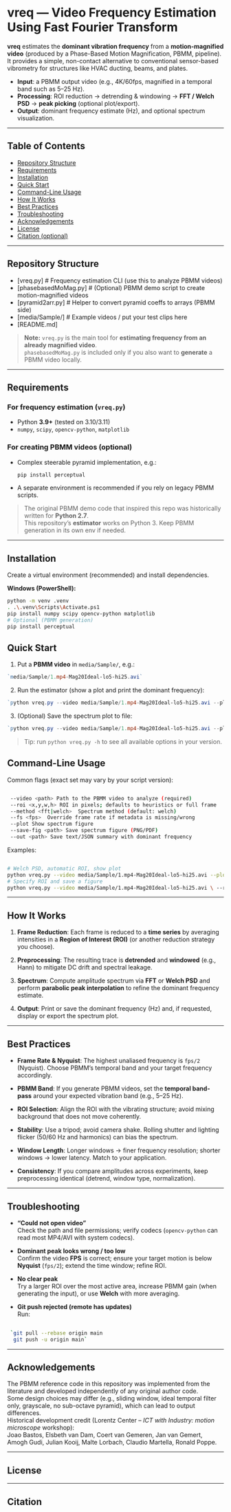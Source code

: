 
# vreq — Video Frequency Estimation Using Fast Fourier Transform

**vreq** estimates the **dominant vibration frequency** from a **motion-magnified video** (produced by a Phase-Based Motion Magnification, PBMM, pipeline).  
It provides a simple, non-contact alternative to conventional sensor-based vibrometry for structures like HVAC ducting, beams, and plates.

- **Input**: a PBMM output video (e.g., 4K/60fps, magnified in a temporal band such as 5–25 Hz).  
- **Processing**: ROI reduction → detrending & windowing → **FFT / Welch PSD** → **peak picking** (optional plot/export).  
- **Output**: dominant frequency estimate (Hz), and optional spectrum visualization.

---

## Table of Contents
- [Repository Structure](#repository-structure)
- [Requirements](#requirements)
- [Installation](#installation)
- [Quick Start](#quick-start)
- [Command-Line Usage](#command-line-usage)
- [How It Works](#how-it-works)
- [Best Practices](#best-practices)
- [Troubleshooting](#troubleshooting)
- [Acknowledgements](#acknowledgements)
- [License](#license)
- [Citation (optional)](#citation-optional)

---

## Repository Structure

- [vreq.py] # Frequency estimation CLI (use this to analyze PBMM videos)     
- [phasebasedMoMag.py] # (Optional) PBMM demo script to create    motion-magnified videos   
- [pyramid2arr.py] # Helper to convert pyramid    coeffs to arrays (PBMM side)   
- [media/Sample/] # Example videos / put your test clips here
- [README.md]

> **Note:** `vreq.py` is the main tool for **estimating frequency from an already magnified video**.  
> `phasebasedMoMag.py` is included only if you also want to **generate** a PBMM video locally.

---

## Requirements

### For frequency estimation (`vreq.py`)
- Python **3.9+** (tested on 3.10/3.11)
- `numpy`, `scipy`, `opencv-python`, `matplotlib`

### For creating PBMM videos (optional)
- Complex steerable pyramid implementation, e.g.:
  ```bash
  pip install perceptual
-   A separate environment is recommended if you rely on legacy PBMM scripts.
    

> The original PBMM demo code that inspired this repo was historically written for **Python 2.7**.  
> This repository’s **estimator** works on Python 3. Keep PBMM generation in its own env if needed.

----------

## Installation

Create a virtual environment (recommended) and install dependencies.

**Windows (PowerShell):**
```bash
python -m venv .venv
. .\.venv\Scripts\Activate.ps1
pip install numpy scipy opencv-python matplotlib
# Optional (PBMM generation)
pip install perceptual
```
## Quick Start

1.  Put a **PBMM video** in `media/Sample/`, e.g.:
    

```powershell
`media/Sample/1.mp4-Mag20Ideal-lo5-hi25.avi` 
```
2.  Run the estimator (show a plot and print the dominant frequency):
    
```powershell
`python vreq.py --video media/Sample/1.mp4-Mag20Ideal-lo5-hi25.avi --plot` 
```
3.  (Optional) Save the spectrum plot to file:
```powershell
`python vreq.py --video media/Sample/1.mp4-Mag20Ideal-lo5-hi25.avi --plot --save-fig spectrum.png` 
```
> Tip: run `python vreq.py -h` to see all available options in your version.
## Command-Line Usage

Common flags (exact set may vary by your script version):

```bash

 --video <path> Path to the PBMM video to analyze (required)
 --roi <x,y,w,h> ROI in pixels; defaults to heuristics or full frame  
 --method <fft|welch>  Spectrum method (default: welch)  
 --fs <fps>  Override frame rate if metadata is missing/wrong 
 --plot Show spectrum figure  
 --save-fig <path> Save spectrum figure (PNG/PDF)  
 --out <path> Save text/JSON summary with dominant frequency 
```
Examples:

```bash

# Welch PSD, automatic ROI, show plot 
python vreq.py --video media/Sample/1.mp4-Mag20Ideal-lo5-hi25.avi --plot 
# Specify ROI and save a figure 
python vreq.py --video media/Sample/1.mp4-Mag20Ideal-lo5-hi25.avi \ --roi 320,180,640,360 --plot --save-fig result.png 
```
----------

## How It Works

1.  **Frame Reduction**: Each frame is reduced to a **time series** by averaging intensities in a **Region of Interest (ROI)** (or another reduction strategy you choose).
    
2.  **Preprocessing**: The resulting trace is **detrended** and **windowed** (e.g., Hann) to mitigate DC drift and spectral leakage.
    
3.  **Spectrum**: Compute amplitude spectrum via **FFT** or **Welch PSD** and perform **parabolic peak interpolation** to refine the dominant frequency estimate.
    
4.  **Output**: Print or save the dominant frequency (Hz) and, if requested, display or export the spectrum plot.
    

----------

## Best Practices

-   **Frame Rate & Nyquist**: The highest unaliased frequency is `fps/2` (Nyquist). Choose PBMM’s temporal band and your target frequency accordingly.
    
-   **PBMM Band**: If you generate PBMM videos, set the **temporal band-pass** around your expected vibration band (e.g., 5–25 Hz).
    
-   **ROI Selection**: Align the ROI with the vibrating structure; avoid mixing background that does not move coherently.
    
-   **Stability**: Use a tripod; avoid camera shake. Rolling shutter and lighting flicker (50/60 Hz and harmonics) can bias the spectrum.
    
-   **Window Length**: Longer windows → finer frequency resolution; shorter windows → lower latency. Match to your application.
    
-   **Consistency**: If you compare amplitudes across experiments, keep preprocessing identical (detrend, window type, normalization).
    

----------

## Troubleshooting

-   **“Could not open video”**  
    Check the path and file permissions; verify codecs (`opencv-python` can read most MP4/AVI with system codecs).
    
-   **Dominant peak looks wrong / too low**  
    Confirm the video **FPS** is correct; ensure your target motion is below **Nyquist** (`fps/2`); extend the time window; refine ROI.
    
-   **No clear peak**  
    Try a larger ROI over the most active area, increase PBMM gain (when generating the input), or use **Welch** with more averaging.
    
-   **Git push rejected (remote has updates)**  
    Run:
    
   ``` bash
    
    `git pull --rebase origin main
     git push -u origin main` 
   ```

----------

## Acknowledgements

The PBMM reference code in this repository was implemented from the literature and developed independently of any original author code.  
Some design choices may differ (e.g., sliding window, ideal temporal filter only, grayscale, no sub-octave pyramid), which can lead to output differences.  
Historical development credit (Lorentz Center – _ICT with Industry: motion microscope_ workshop):  
Joao Bastos, Elsbeth van Dam, Coert van Gemeren, Jan van Gemert, Amogh Gudi, Julian Kooij, Malte Lorbach, Claudio Martella, Ronald Poppe.

---
## License
---
## Citation


